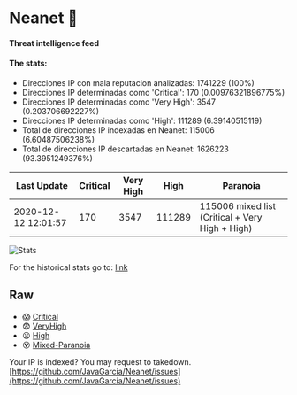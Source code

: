 # Neanet :hocho:
#### Threat intelligence feed
#### The stats:

- Direcciones IP con mala reputacion analizadas: 1741229 (100%)
- Direcciones IP determinadas como 'Critical':  170 (0.00976321896775%)
- Direcciones IP determinadas como 'Very High':  3547 (0.203706692227%)
- Direcciones IP determinadas como 'High':  111289 (6.39140515119)
- Total de direcciones IP indexadas en Neanet:  115006 (6.60487506238%)
- Total de direcciones IP descartadas en Neanet:  1626223 (93.3951249376%)

| Last Update | Critical | Very High | High | Paranoia |
| --- | --- | --- | --- | --- |
| 2020-12-12 12:01:57 | 170 | 3547 | 111289 | 115006 mixed list (Critical + Very High + High)|

![Stats](https://docs.google.com/spreadsheets/d/e/2PACX-1vSnaNMIXVabIpDJjufMlzH7poXnshF3mgd8Is1g9ytUEzVsP5my4Trn8f-xkoLLQ38xpL3HtmUexLo6/pubchart?oid=501124687&format=image)

For the historical stats go to: [link](/stats.csv)
## Raw
- :scream: [Critical](https://raw.githubusercontent.com/JavaGarcia/Neanet/master/blacklists/neanet_critical.txt)
- :fearful: [VeryHigh](https://raw.githubusercontent.com/JavaGarcia/Neanet/master/blacklists/neanet_veryHigh.txtt)
- :frowning: [High](https://raw.githubusercontent.com/JavaGarcia/Neanet/master/blacklists/neanet_high.txt)
- :dizzy_face: [Mixed-Paranoia](https://raw.githubusercontent.com/JavaGarcia/Neanet/master/blacklists/neanet_all.txt)


Your IP is indexed? You may request to takedown. [https://github.com/JavaGarcia/Neanet/issues](https://github.com/JavaGarcia/Neanet/issues)



































































































































































































































































































































































































































































































































































































































































































































































































































































































































































































































































































































































































































































































































































































































































































































































































































































































































































































































































































































































































































































































































































































































































































































































































































































































































































































































































































































































































































